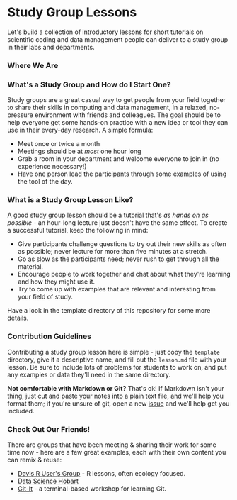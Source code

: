 # Study Group Lessons

Let's build a collection of introductory lessons for short tutorials on scientific coding and data management people can deliver to a study group in their labs and departments.

### Where We Are
<script src='https://embed.github.com/view/mozillascience/studyGroupLessons/master/whereWeAre.geojson'></script>

### What's a Study Group and How do I Start One?

Study groups are a great casual way to get people from your field together to share their skills in computing and data management, in a relaxed, no-pressure environment with friends and colleagues. The goal should be to help everyone get some hands-on practice with a new idea or tool they can use in their every-day research. A simple formula:

 - Meet once or twice a month
 - Meetings should be at *most* one hour long
 - Grab a room in your department and welcome everyone to join in (no experience necessary!)
 - Have one person lead the participants through some examples of using the tool of the day.
 
### What is a Study Group Lesson Like?

A good study group lesson should be a tutorial that's *as hands on as possible* - an hour-long lecture just doesn't have the same effect. To create a successful tutorial, keep the following in mind:

 - Give participants challenge questions to try out their new skills as often as possible; never lecture for more than five minutes at a stretch.
 - Go as slow as the participants need; never rush to get through all the material.
 - Encourage people to work together and chat about what they're learning and how they might use it.
 - Try to come up with examples that are relevant and interesting from your field of study.

Have a look in the template directory of this repository for some more details.

### Contribution Guidelines

Contributing a study group lesson here is simple - just copy the `template` directory, give it a descriptive name, and fill out the `lesson.md` file with your lesson. Be sure to include lots of problems for students to work on, and put any examples or data they'll need in the same directory.

**Not comfortable with Markdown or Git?** That's ok! If Markdown isn't your thing, just cut and paste your notes into a plain text file, and we'll help you format them; if you're unsure of git, open a new [issue](https://github.com/mozillascience/studyGroupLessons/issues) and we'll help get you included.

### Check Out Our Friends!

There are groups that have been meeting & sharing their work for some time now - here are a few great examples, each with their own content you can remix & reuse:

 - [Davis R User's Group](http://www.noamross.net/davis-r-users-group.html#d-rug-tutorials-from-our-meetings) - R lessons, often ecology focused.
 - [Data Science Hobart](https://datasciencehobart.wordpress.com/)
 - [Git-It](https://github.com/jlord/git-it) - a terminal-based workshop for learning Git.
